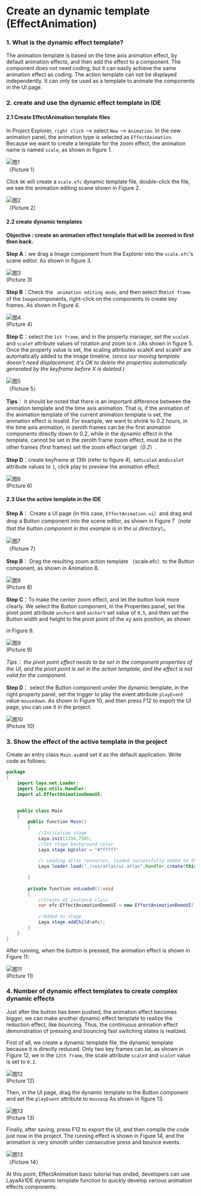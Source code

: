 # Create an dynamic template (EffectAnimation)

### 1. What is the dynamic effect template?

The animation template is based on the time axis animation effect, by default animation effects, and then add the effect to a component. The component does not need coding, but it can easily achieve the same animation effect as coding. The action template can not be displayed independently. It can only be used as a template to animate the components in the UI page.



### 2. create and use the dynamic effect template in IDE

#### 2.1 Create EffectAnimation template files

In Project Explorer, `right click` --> select `New` --> `Animation`. In the new animation panel, the animation type is selected as `EffectAnimation`. Because we want to create a template for the zoom effect, the animation name is named `scale`, as shown in figure 1.

![图1](img/1.png) <br />（Picture 1）

Click `OK` will create a `scale.efc` dynamic template file, double-click the file, we see the animation editing scene shown in Figure 2.

![图2](img/2.png) <br />（Picture 2）



#### 2.2 create dynamic templates

**Objective : create an animation effect template  that will be zoomed in first then back.**

**Step A**：we drag a Image component from the Explorer into the `scale.efc`'s scene editor. As shown in figure 3.

![图3](img/3.png) <br /> (Picture 3)



**Step B**：Check the ` animation editing mode`, and then select the`1st frame` of the `Image`components, right-click on the components to create key frames. As shown in Figure 4.

![图4](img/4.png) <br />(Picture 4)



**Step C**：select the `1st frame`, and in the property manager, set the `scaleX` and `scaleY` attribute values of rotation and zoom to `0.2`As shown in figure 5. Once the property value is set, the scaling attributes scaleX and scaleY are automatically added to the Image timeline. (*since our moving template doesn't need displacement, it's OK to delete the properties automatically generated by the keyframe before X is deleted.*)

![图5](img/5.png) <br />（Picture 5）

**Tips**：  it should be noted that there is an important difference between the animation template and the time axis animation. That is, if the animation of the animation template of the current animation template is set, the animation effect is invalid. For example, we want to shrink to 0.2 hours, in the time axis animation, in zeroth frames can be the first animation components directly down to 0.2, while in the dynamic effect in the template, cannot be set in the zeroth frame zoom effect, must be in the other frames (first frames) set the zoom effect target（*0.2*）.



**Step D**：create keyframe at 13th (refer to figure 4), set`scaleX` and`scaleY`  attribute values to `1`, click play to preview the animation effect.

![图6](img/6.png) <br /> (Picture 6)



#### 2.3 Use the active template in the IDE

**Step A**： Create a UI page (in this case, `EffectAnimation.ui`）and drag and drop a Button component into the scene editor, as shown in Figure 7（*note that the button component in this example is in the ui directory*）。

![图7](img/7.png) <br /> （Picture 7）



**Step B**： Drag the resulting zoom action template （scale.efc）to the Button component, as shown in Animation 8.

![图8](img/8.gif)<br />(Picture 8) 



**Step C**：To make the center zoom effect, and let the button look more clearly. We select the Button component, in the Properties panel, set the pivot point attribute `anchorX` and `anchorY` set value of `0.5`, and then set the Button width and height to the pivot point of the xy axis position, as shown 

in Figure 9.

![图9](img/9.png)<br> (Picture 9)

*Tips： the pivot point effect needs to be set in the component properties of the UI, and the pivot point is set in the action template, and the effect is not valid for the component.*



**Step D**： select the Button component under the dynamic template, in the right property panel, set the trigger to play the event attribute `playEvent` value `mousedown`. As shown in Figure 10, and then press F12 to export the UI page, you can use it in the project.

![图10](img/10.png) <br />(Picture 10)





### 3. Show the effect of the active template in the project

Create an entry class `Main.as`and set it as the default application. Write code as follows:



```java
package
{
	import laya.net.Loader;
	import laya.utils.Handler;
	import ui.EffectAnimationDemoUI;

	
	public class Main
	{
		public function Main()
		{
			//Initialize stage
			Laya.init(1334,750);
			//Set stage background color
			Laya.stage.bgColor = "#ffffff"    
			
			// Loading atlas resources, loaded successfully added to the stage
			Laya.loader.load("./res/atlas/ui.atlas",Handler.create(this,onLoaded));
			
		}
		
		private function onLoaded():void
		{	
			//Create UI instance class
			var efc:EffectAnimationDemoUI = new EffectAnimationDemoUI();
			
			//Added to stage
			Laya.stage.addChild(efc);
		}
	}
}
```

After running, when the button is pressed, the animation effect is shown in Figure 11:

![图11](img/11.gif) <br /> (Picture 11)



### 4. Number of dynamic effect templates to create complex dynamic effects

Just after the button has been pushed, the animation effect becomes bigger, we can make another dynamic effect template to realize the reduction effect, like bouncing. Thus, the continuous animation effect demonstration of pressing and bouncing fast switching states is realized.

First of all, we create a dynamic template file, the dynamic template because it is directly reduced. Only two key frames can be, as shown in Figure 12, we in the `12th frame`, the scale attribute `scaleX` and `scaleY` value is set to `0.2`.

![图12](img/12.png) <br /> (Picture 12)



Then, in the UI page, drag the dynamic template to the Button component and set the `playEvent` attribute to `mouseup` As shown in figure 13.

![图13](img/13.png) <br /> (Picture 13)



Finally, after saving, press F12 to export the UI, and then compile the code just now in the project. The running effect is shown in Figure 14, and the animation is very smooth under consecutive press and bounce events.

![图13](img/14.gif) <br /> （Picture 14）

 

At this point, EffectAnimation basic tutorial has ended, developers can use LayaAirIDE dynamic template function  to quickly develop various animation effects components.



